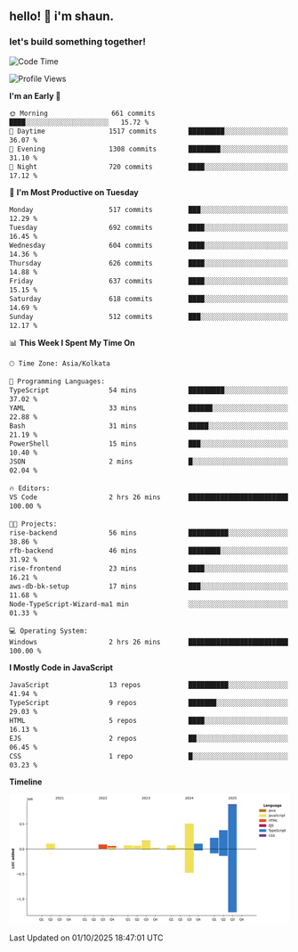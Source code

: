 ## hello! 👋 i'm shaun. 
### let's build something together!
<!--START_SECTION:waka-->
![Code Time](http://img.shields.io/badge/Code%20Time-438%20hrs%2035%20mins-blue)

![Profile Views](http://img.shields.io/badge/Profile%20Views-0-blue)

**I'm an Early 🐤** 

```text
🌞 Morning                661 commits         ████░░░░░░░░░░░░░░░░░░░░░   15.72 % 
🌆 Daytime                1517 commits        █████████░░░░░░░░░░░░░░░░   36.07 % 
🌃 Evening                1308 commits        ████████░░░░░░░░░░░░░░░░░   31.10 % 
🌙 Night                  720 commits         ████░░░░░░░░░░░░░░░░░░░░░   17.12 % 
```
📅 **I'm Most Productive on Tuesday** 

```text
Monday                   517 commits         ███░░░░░░░░░░░░░░░░░░░░░░   12.29 % 
Tuesday                  692 commits         ████░░░░░░░░░░░░░░░░░░░░░   16.45 % 
Wednesday                604 commits         ████░░░░░░░░░░░░░░░░░░░░░   14.36 % 
Thursday                 626 commits         ████░░░░░░░░░░░░░░░░░░░░░   14.88 % 
Friday                   637 commits         ████░░░░░░░░░░░░░░░░░░░░░   15.15 % 
Saturday                 618 commits         ████░░░░░░░░░░░░░░░░░░░░░   14.69 % 
Sunday                   512 commits         ███░░░░░░░░░░░░░░░░░░░░░░   12.17 % 
```


📊 **This Week I Spent My Time On** 

```text
🕑︎ Time Zone: Asia/Kolkata

💬 Programming Languages: 
TypeScript               54 mins             █████████░░░░░░░░░░░░░░░░   37.02 % 
YAML                     33 mins             ██████░░░░░░░░░░░░░░░░░░░   22.88 % 
Bash                     31 mins             █████░░░░░░░░░░░░░░░░░░░░   21.19 % 
PowerShell               15 mins             ███░░░░░░░░░░░░░░░░░░░░░░   10.40 % 
JSON                     2 mins              █░░░░░░░░░░░░░░░░░░░░░░░░   02.04 % 

🔥 Editors: 
VS Code                  2 hrs 26 mins       █████████████████████████   100.00 % 

🐱‍💻 Projects: 
rise-backend             56 mins             ██████████░░░░░░░░░░░░░░░   38.86 % 
rfb-backend              46 mins             ████████░░░░░░░░░░░░░░░░░   31.92 % 
rise-frontend            23 mins             ████░░░░░░░░░░░░░░░░░░░░░   16.21 % 
aws-db-bk-setup          17 mins             ███░░░░░░░░░░░░░░░░░░░░░░   11.68 % 
Node-TypeScript-Wizard-ma1 min               ░░░░░░░░░░░░░░░░░░░░░░░░░   01.33 % 

💻 Operating System: 
Windows                  2 hrs 26 mins       █████████████████████████   100.00 % 
```

**I Mostly Code in JavaScript** 

```text
JavaScript               13 repos            ██████████░░░░░░░░░░░░░░░   41.94 % 
TypeScript               9 repos             ███████░░░░░░░░░░░░░░░░░░   29.03 % 
HTML                     5 repos             ████░░░░░░░░░░░░░░░░░░░░░   16.13 % 
EJS                      2 repos             ██░░░░░░░░░░░░░░░░░░░░░░░   06.45 % 
CSS                      1 repo              █░░░░░░░░░░░░░░░░░░░░░░░░   03.23 % 
```



**Timeline**

![Lines of Code chart](https://raw.githubusercontent.com/ShaunDaniel/ShaunDaniel/main/assets/bar_graph.png)


 Last Updated on 01/10/2025 18:47:01 UTC
<!--END_SECTION:waka-->
